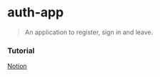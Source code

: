 # auth-app

> An application to register, sign in and leave.

### Tutorial

[Notion](https://www.notion.so/Auth-App-7dc7cf11c1a948ba8404776f3218080e)
